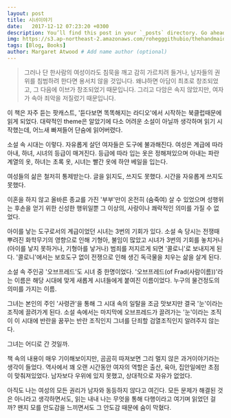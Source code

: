 ```yaml
---
layout: post
title: 시녀이야기
date:   2017-12-12 07:23:20 +0300
description: You’ll find this post in your `_posts` directory. Go ahead and edit it and re-build the site to see your changes. # Add post description (optional)
img: https://s3.ap-northeast-2.amazonaws.com/rohegggithubio/thehandmaidtale.jpg # Add image post (optional)
tags: [Blog, Books]
author: Margaret Atwood # Add name author (optional)
---
```


> 그러나 단 한사람의 여성이라도 침묵을 깨고 감히 가르치려 들거나, 남자들의 권위를 침범하려 한다면 용서치 않을 것입니다. 왜냐하면 아담이 최초로 창조되었고, 그 다음에 이브가 창조되었기 때문입니다. 그리고 다암은 속지 않았지만, 여자가 속아 죄악을 저질렀기 때문입니다.

이 책은 자주 듣는 팟캐스트, '듣다보면 똑똑해지는 라디오'에서 시작하는 북클럽때문에 읽게 되었다. 대략적인 theme은 알았기에 다소 어려운 소설이 아닐까 생각하며 읽기 시작했는데, 어느새 빠져들어 단숨에 읽어버렸다.

소설 속 시대는 이렇다. 자유롭게 살던 여자들은 도구에 불과해진다. 여성은 계급에 따라 아내, 하녀, 시녀의 등급이 매겨진다. 등급에 따라 입는 옷은 정해져있으며 아내는 파란계열의 옷, 하녀는 초록 옷, 시녀는 빨간 옷에 하얀 베일을 입는다.

여성들의 삶은 철저히 통제받는다. 글을 읽지도, 쓰지도 못했다. 시간을 자유롭게 쓰지도 못했다.

이혼을 하지 않고 올바른 종교를 가진 '부부'만이 온전히 (숨죽여) 살 수 있었으며 성행위는 후손을 얻기 위한 신성한 행위일뿐 그 이상의, 사랑이나 쾌락적인 의미를 가질 수 없었다.

아이를 낳는 도구로서의 계급이었던 시녀는 3번의 기회가 있다. 소설 속 당시는 전쟁때 뿌려진 화학무기의 영향으로 인해 기형아, 불임이 많았고 시녀가 3번의 기회를 놓치거나 (아이를 낳지 못하거나, 기형아를 낳거나) 범죄를 저지르게 되면 '콜로니'로 보내지게 된다. '콜로니'에서는 보호도구 없이 전쟁으로 인해 생긴 독극물을 치우는 삶을 살게 된다.

소설 속 주인공 '오브프레드'도 시녀 중 한명이었다. '오브프레드(of Frad(사람이름))'라는 이름은 해당 시대에 맞게 새롭게 시녀들에게 붙여진 이름이었다. 누구의 물건정도의 의미를 가지는 이름.

그녀는 본인의 주인 '사령관'을 통해 그 시대 속의 일탈을 조금 맛보지만 결국 '눈'이라는 조직에 끌려가게 된다. 소설 속에서는 마지막에 오브프레드가 끌려가는 '눈'이라는 조직이 이 시대에 반란을 꿈꾸는 반란 조직인지 그녀를 단죄할 검열조직인지 알려주지 않는다.

그녀는 어디로 간 것일까.

책 속의 내용이 매우 기이해보이지만, 곰곰히 따져보면 그리 멀지 않은 과거이야기라는 생각이 들었다.
역사에서 꽤 오랜 시간동안 여자의 역할은 출산, 육아, 집안일에만 초점이 맞춰져있었다. 남자보다 우위에 있지 못했고, 상대적으로 자유가 없었다.

아직도 나는 여성의 모든 권리가 남자와 동등하지 않다고 여긴다. 모든 문제가 해결된 것은 아니라고 생각하면서도, 읽는 내내 나는 무엇을 통해 다행이라고 여기며 읽었던 걸까? 왠지 모를 안도감을 느끼면서도 그 안도감 때문에 숨이 막혔다.
